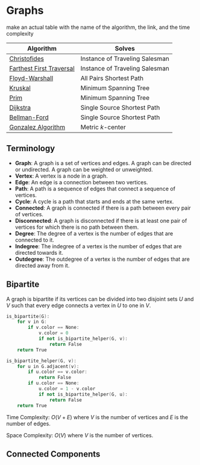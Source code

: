 # Graphs

make an actual table with the name of the algorithm, the link, and the time complexity

| Algorithm | Solves |
| --------- | --------------- |
| [Christofides](https://en.wikipedia.org/wiki/Christofides_algorithm)       |          Instance of Traveling Salesman       |
| [Farthest First Traversal](https://en.wikipedia.org/wiki/Farthest-first_traversal) | Instance of Traveling Salesman |
| [Floyd-Warshall](https://en.wikipedia.org/wiki/Floyd%E2%80%93Warshall_algorithm) | All Pairs Shortest Path |
| [Kruskal](https://en.wikipedia.org/wiki/Kruskal%27s_algorithm) | Minimum Spanning Tree |
| [Prim](https://en.wikipedia.org/wiki/Prim%27s_algorithm) | Minimum Spanning Tree |
| [Dijkstra](https://en.wikipedia.org/wiki/Dijkstra%27s_algorithm) | Single Source Shortest Path |
| [Bellman-Ford](https://en.wikipedia.org/wiki/Bellman%E2%80%93Ford_algorithm) | Single Source Shortest Path |
| [Gonzalez Algorithm](https://en.wikipedia.org/wiki/Metric_k-center) | Metric $k$-center |

## Terminology

- **Graph**: A graph is a set of vertices and edges. A graph can be directed or undirected. A graph can be weighted or unweighted.
- **Vertex**: A vertex is a node in a graph.
- **Edge**: An edge is a connection between two vertices.
- **Path**: A path is a sequence of edges that connect a sequence of vertices.
- **Cycle**: A cycle is a path that starts and ends at the same vertex.
- **Connected**: A graph is connected if there is a path between every pair of vertices.
- **Disconnected**: A graph is disconnected if there is at least one pair of vertices for which there is no path between them.
- **Degree**: The degree of a vertex is the number of edges that are connected to it.
- **Indegree**: The indegree of a vertex is the number of edges that are directed towards it.
- **Outdegree**: The outdegree of a vertex is the number of edges that are directed away from it.

## Bipartite

A graph is bipartite if its vertices can be divided into two disjoint sets $U$ and $V$ such that every edge connects a vertex in $U$ to one in $V$.

```C++
is_bipartite(G):
    for v in G:
        if v.color == None:
            v.color = 0
            if not is_bipartite_helper(G, v):
                return False
    return True

is_bipartite_helper(G, v):
    for u in G.adjacent(v):
        if u.color == v.color:
            return False
        if u.color == None:
            u.color = 1 - v.color
            if not is_bipartite_helper(G, u):
                return False
    return True
```

Time Complexity: $O(V + E)$ where $V$ is the number of vertices and $E$ is the number of edges.

Space Complexity: $O(V)$ where $V$ is the number of vertices.

## Connected Components
